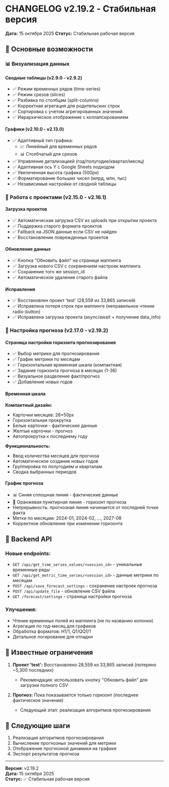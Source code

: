 # CHANGELOG v2.19.2 - Стабильная версия

**Дата:** 15 октября 2025
**Статус:** Стабильная рабочая версия

## 🎯 Основные возможности

### 📊 Визуализация данных

#### Сводные таблицы (v2.9.0 - v2.9.2)
- ✅ Режим временных рядов (time-series)
- ✅ Режим срезов (slices) 
- ✅ Разбивка по столбцам (split-columns)
- ✅ Корректная агрегация для родительских строк
- ✅ Сортировка с учетом агрегированных значений
- ✅ Иерархическое отображение с коллапсированием

#### Графики (v2.10.0 - v2.13.0)
- ✅ Адаптивный тип графика:
  - 📈 Линейный для временных рядов
  - 📊 Столбчатый для срезов
- ✅ Управление детализацией (год/полугодие/квартал/месяц)
- ✅ Адаптивная ось Y с Google Sheets подходом
- ✅ Увеличенная высота графика (500px)
- ✅ Форматирование больших чисел (млрд, млн, тыс)
- ✅ Независимые настройки от сводной таблицы

### 🔧 Работа с проектами (v2.15.0 - v2.16.1)

#### Загрузка проектов
- ✅ Автоматическая загрузка CSV из uploads при открытии проекта
- ✅ Поддержка старого формата проектов
- ✅ Fallback на JSON данные если CSV не найден
- ✅ Восстановление поврежденных проектов

#### Обновление данных
- ✅ Кнопка "Обновить файл" на странице маппинга
- ✅ Загрузка нового CSV с сохранением настроек маппинга
- ✅ Сохранение того же session_id
- ✅ Автоматическое удаление старого файла

#### Исправления
- ✅ Восстановлен проект 'test' (28,559 из 33,865 записей)
- ✅ Исправлена потеря строк при маппинге (неправильное чтение radio-button)
- ✅ Исправлена загрузка проекта (async/await + получение data_info)

### 🎯 Настройка прогноза (v2.17.0 - v2.19.2)

#### Страница настройки горизонта прогнозирования
- ✅ Выбор метрики для прогнозирования
- ✅ График метрики по месяцам
- ✅ Горизонтальная временная шкала (компактная)
- ✅ Задание горизонта прогноза в месяцах (1-36)
- ✅ Визуальное разделение факт/прогноз
- ✅ Добавление новых годов

#### Временная шкала
**Компактный дизайн:**
- Карточки месяцев: 28×50px
- Горизонтальная прокрутка
- Белые карточки - фактические данные
- Желтые карточки - прогноз
- Автопрокрутка к последнему году

**Функциональность:**
- Ввод количества месяцев для прогноза
- Автоматическое создание новых годов
- Группировка по полугодиям и кварталам
- Сводка выбранных периодов

#### График прогноза
- 📊 Синяя сплошная линия - фактические данные
- 🔶 Оранжевая пунктирная линия - горизонт прогноза
- Непрерывность: прогнозная линия начинается от последней точки факта
- Метки по месяцам: 2024-01, 2024-02, ..., 2027-08
- Корректное обновление при изменении горизонта

## 🔧 Backend API

### Новые endpoints:
- `GET /api/get_time_series_values/<session_id>` - уникальные временные ряды
- `GET /api/get_metric_time_series/<session_id>` - данные метрики по месяцам
- `POST /api/save_forecast_settings` - сохранение настроек прогноза
- `POST /api/update_file` - обновление CSV файла
- `GET /forecast/settings` - страница настройки прогноза

### Улучшения:
- Чтение временных полей из маппинга (не по названию колонки)
- Агрегация по год-месяц для графиков
- Обработка форматов: H1/1, Q1/QQ1/1
- Детальное логирование для отладки

## 📝 Известные ограничения

1. **Проект 'test':** Восстановлено 28,559 из 33,865 записей (потеряно ~5,300 последних)
   - Рекомендация: использовать кнопку "Обновить файл" для загрузки полного CSV

2. **Прогноз:** Пока показывается только горизонт (последнее фактическое значение)
   - Следующий этап: реализация алгоритмов прогнозирования

## 🚀 Следующие шаги

1. Реализация алгоритмов прогнозирования
2. Вычисление прогнозных значений для метрики
3. Отображение прогнозной динамики на графике
4. Экспорт результатов прогноза

---

**Версия:** v2.19.2  
**Дата:** 15 октября 2025  
**Статус:** ✅ Стабильная рабочая версия

